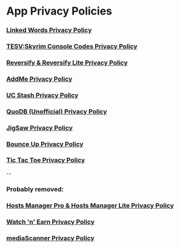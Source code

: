# App Privacy Policies

### [Linked Words Privacy Policy](https://github.com/AwaisKing/PPs/blob/master/LinkedWords.md)

### [TESV:Skyrim Console Codes Privacy Policy](https://github.com/AwaisKing/PPs/blob/master/Skyrim.md)

### [Reversify & Reversify Lite Privacy Policy](https://github.com/AwaisKing/PPs/blob/master/Reversify.md)

### [AddMe Privacy Policy](https://github.com/AwaisKing/PPs/blob/master/AddMe.md)

### [UC Stash Privacy Policy](https://github.com/AwaisKing/PPs/blob/master/UCStash.md)

### [QuoDB (Unofficial) Privacy Policy](https://github.com/AwaisKing/PPs/blob/master/QuoDB.md)

### [JigSaw Privacy Policy](https://github.com/AwaisKing/PPs/blob/master/JigSaw.md)

### [Bounce Up Privacy Policy](https://github.com/AwaisKing/PPs/blob/master/BounceUp.md)

### [Tic Tac Toe Privacy Policy](https://github.com/AwaisKing/PPs/blob/master/TicTacToe.md)

--

### Probably removed:

### [Hosts Manager Pro & Hosts Manager Lite Privacy Policy](https://github.com/AwaisKing/PPs/blob/master/HostsManager.md)

### [Watch 'n' Earn Privacy Policy](https://github.com/AwaisKing/PPs/blob/master/WatchnEarn.md)

### [mediaScanner Privacy Policy](https://github.com/AwaisKing/PPs/blob/master/mediaScanner.md)